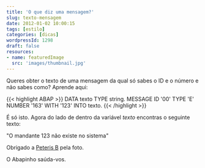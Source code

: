 ```yaml
---
title: 'O que diz uma mensagem?'
slug: texto-mensagem
date: 2012-01-02 10:00:15
tags: [estilo]
categories: [dicas]
wordpressId: 1298
draft: false
resources:
- name: featuredImage
  src: 'images/thumbnail.jpg'
---
```

Queres obter o texto de uma mensagem da qual só sabes o ID e o número e não sabes como? Aprende aqui:


{{< highlight ABAP >}}
DATA texto TYPE string.
MESSAGE ID '00' TYPE 'E' NUMBER '163' WITH '123' INTO texto.
{{< /highlight >}}

É só isto. Agora do lado de dentro da variável _texto_ encontras o seguinte texto:

"O mandante 123 não existe no sistema"

Obrigado a [Peteris B][1] pela foto.

O Abapinho saúda-vos.

   [1]: http://www.flickr.com/photos/flatcat/3555774083/
